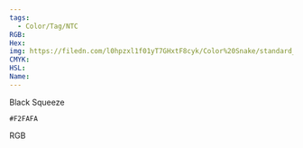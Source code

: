 ```yaml
---
tags:
  - Color/Tag/NTC
RGB:
Hex:
img: https://filedn.com/l0hpzxl1f01yT7GHxtF8cyk/Color%20Snake/standard_csv_to_svg/%23/F2FAFA.svg
CMYK:
HSL:
Name:
---
```

Black Squeeze
```palette
#F2FAFA
```
RGB
